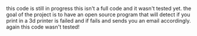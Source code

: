 this code is still in progress this isn't a full code and it wasn't tested yet.
the goal of the project is to have an open source program that will detect if you print in a 3d printer is failed and if fails and sends you an email accordingly.
again this code wasn't tested!